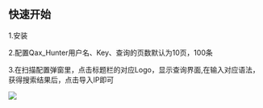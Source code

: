 ## 快速开始
1.安装

2.配置Qax_Hunter用户名、Key、查询的页数默认为10页，100条

3.在扫描配置弹窗里，点击标题栏的对应Logo，显示查询界面,在输入对应语法，获得搜索结果后，点击导入IP即可


![](https://img13.360buyimg.com/ddimg/jfs/t1/215842/14/1854/64430/6177b124E4134930f/bb67a065087b68d2.jpg)